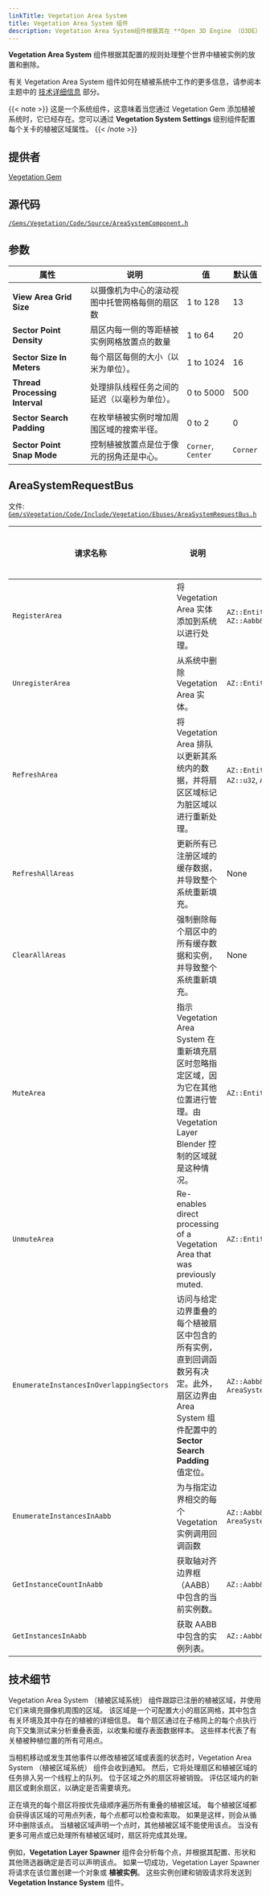 ```yaml
---
linkTitle: Vegetation Area System
title: Vegetation Area System 组件
description: Vegetation Area System组件根据其在 **Open 3D Engine （O3DE）** 中配置的规则处理植被实例的放置和删除。
---
```


**Vegetation Area System** 组件根据其配置的规则处理整个世界中植被实例的放置和删除。

有关 Vegetation Area System 组件如何在植被系统中工作的更多信息，请参阅本主题中的 [技术详细信息](#technical-details) 部分。

{{< note >}}
这是一个系统组件，这意味着当您通过 Vegetation Gem 添加植被系统时，它已经存在。您可以通过 **Vegetation System Settings** 级别组件配置每个关卡的植被区域属性。
{{< /note >}}

## 提供者

[Vegetation Gem](/docs/user-guide/gems/reference/environment/vegetation/)

## 源代码

[`/Gems/Vegetation/Code/Source/AreaSystemComponent.h`](https://github.com/o3de/o3de/blob/development/Gems/Vegetation/Code/Source/AreaSystemComponent.h)

## 参数

| 属性 | 说明 | 值 | 默认值 |
| --- | --- | --- | --- |
| **View Area Grid Size** | 以摄像机为中心的滚动视图中托管网格每侧的扇区数 | 1 to 128 | 13  |
| **Sector Point Density** | 扇区内每一侧的等距植被实例网格放置点的数量 | 1 to 64 | 20 |
| **Sector Size In Meters** | 每个扇区每侧的大小（以米为单位）。 | 1 to 1024 | 16 |
| **Thread Processing Interval** | 处理排队线程任务之间的延迟（以毫秒为单位）。 | 0 to 5000 | 500 |
| **Sector Search Padding** | 在枚举植被实例时增加周围区域的搜索半径。 | 0 to 2 | 0 |
| **Sector Point Snap Mode** | 控制植被放置点是位于像元的拐角还是中心。 | `Corner`, `Center` | `Corner` |

## AreaSystemRequestBus

文件: [`Gem/sVegetation/Code/Include/Vegetation/Ebuses/AreaSystemRequestBus.h`](https://github.com/o3de/o3de/blob/5783c18cc8d65f75737159f4cdcf6019d0e8dcfc/Gems/Vegetation/Code/Include/Vegetation/Ebuses/AreaSystemRequestBus.h)

| 请求名称 | 说明 | 参数 | 返回值 | 可脚本化 |
| --- | --- | --- | --- | --- |
| `RegisterArea` | 将 Vegetation Area 实体添加到系统以进行处理。 | `AZ::EntityId`, `AZ::u32`, `AZ::Aabb&` | None | No  |
| `UnregisterArea` | 从系统中删除 Vegetation Area 实体。 | `AZ::EntityId` | None | No  |
| `RefreshArea` | 将 Vegetation Area 排队以更新其系统内的数据，并将扇区区域标记为脏区域以进行重新处理。 | `AZ::EntityId`, `AZ::u32`, `AZ::u32`, `AZ::Aabb&` | None | No  |
| `RefreshAllAreas` | 更新所有已注册区域的缓存数据，并导致整个系统重新填充。 | None | None | No  |
| `ClearAllAreas` | 强制删除每个扇区中的所有缓存数据和实例，并导致整个系统重新填充。 | None | None | No  |
| `MuteArea` | 指示 Vegetation Area System 在重新填充扇区时忽略指定区域，因为它在其他位置进行管理。由 Vegetation Layer Blender 控制的区域就是这种情况。 | `AZ::EntityId` | None | No  |
| `UnmuteArea` | Re-enables direct processing of a Vegetation Area that was previously muted. | `AZ::EntityId` | None | No  |
| `EnumerateInstancesInOverlappingSectors` | 访问与给定边界重叠的每个植被扇区中包含的所有实例，直到回调函数另有决定。此外，扇区边界由 Area System 组件配置中的 **Sector Search Padding** 值定位。 | `AZ::Aabb&`, `AreaSystemEnumerateCallback` | None |  No |
| `EnumerateInstancesInAabb` | 为与指定边界相交的每个 Vegetation 实例调用回调函数 | `AZ::Aabb&`, `AreaSystemEnumerateCallback` | None | No  |
| `GetInstanceCountInAabb` | 获取轴对齐边界框 （AABB） 中包含的当前实例数。 | `AZ::Aabb&` | `AZStd::size_t` | Yes |
| `GetInstancesInAabb` | 获取 AABB 中包含的实例列表。 | `AZ::Aabb&` | `AZStd::vector<Vegetation::InstanceData>` | Yes |


## 技术细节

Vegetation Area System （植被区域系统） 组件跟踪已注册的植被区域，并使用它们来填充摄像机周围的区域。
该区域是一个可配置大小的扇区网格，其中包含有关环境及其中存在的植被的详细信息。
每个扇区通过在子格网上的每个点执行向下交集测试来分析重叠表面，以收集和缓存表面数据样本。
这些样本代表了有关植被种植位置的所有可用点。

当相机移动或发生其他事件以修改植被区域或表面的状态时，Vegetation Area System （植被区域系统） 组件会收到通知。
然后，它将处理扇区和植被区域的任务排入另一个线程上的队列。
位于区域之外的扇区将被销毁。
评估区域内的新扇区或剩余扇区，以确定是否需要填充。

正在填充的每个扇区将按优先级顺序遍历所有重叠的植被区域。
每个植被区域都会获得该区域的可用点列表，每个点都可以检查和索取。
如果是这样，则会从循环中删除该点。
当植被区域声明一个点时，其他植被区域不能使用该点。
当没有更多可用点或已处理所有植被区域时，扇区将完成其处理。

例如，**Vegetation Layer Spawner** 组件会分析每个点，并根据其配置、形状和其他筛选器确定是否可以声明该点。
如果一切成功，Vegetation Layer Spawner 将请求在该位置创建一个对象或 **植被实例**。
这些实例创建和销毁请求将发送到 **Vegetation Instance System** 组件。
